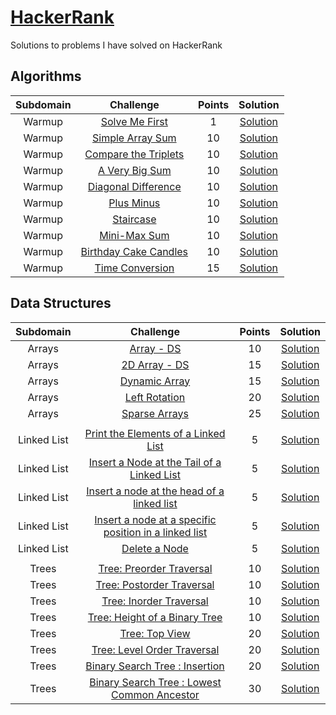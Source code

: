 # [HackerRank](https://www.hackerrank.com)

Solutions to problems I have solved on HackerRank


## Algorithms ##

| Subdomain | Challenge | Points | Solution |
|:---------:|:---------:|:------:|:--------:|
|Warmup| [Solve Me First](https://www.hackerrank.com/challenges/solve-me-first) | 1 |  [Solution](https://github.com/tang68/HackerRank-Solutions/blob/master/Algorithms/Warmup/Solve%20Me%20First/Solution.java) |
|Warmup| [Simple Array Sum](https://www.hackerrank.com/challenges/simple-array-sum) |10  |  [Solution](https://github.com/tang68/HackerRank-Solutions/blob/master/Algorithms/Warmup/Simple%20Array%20Sum/Solution.java) |
|Warmup| [Compare the Triplets ](https://www.hackerrank.com/challenges/compare-the-triplets) | 10 |  [Solution](https://github.com/tang68/HackerRank-Solutions/blob/master/Algorithms/Warmup/Compare%20the%20Triplets/Solution.java) |
|Warmup| [A Very Big Sum](https://www.hackerrank.com/challenges/a-very-big-sum) | 10 |  [Solution](https://github.com/tang68/HackerRank-Solutions/blob/master/Algorithms/Warmup/A%20Very%20Big%20Sum/Solution.java) |
|Warmup| [Diagonal Difference](https://www.hackerrank.com/challenges/diagonal-difference) | 10 |  [Solution](https://github.com/tang68/HackerRank-Solutions/blob/master/Algorithms/Warmup/Diagonal%20Difference/Solution.java) |
|Warmup| [Plus Minus](https://www.hackerrank.com/challenges/plus-minus) | 10 |  [Solution](https://github.com/tang68/HackerRank-Solutions/blob/master/Algorithms/Warmup/Plus%20Minus/Solution.java) |
|Warmup| [Staircase](https://www.hackerrank.com/challenges/staircase) | 10 |  [Solution](https://github.com/tang68/HackerRank-Solutions/blob/master/Algorithms/Warmup/Staircase/Solution.java) |
|Warmup| [Mini-Max Sum](https://www.hackerrank.com/challenges/mini-max-sum) | 10 |  [Solution](https://github.com/tang68/HackerRank-Solutions/blob/master/Algorithms/Warmup/Mini-Max%20Sum/Solution.java) |
|Warmup| [Birthday Cake Candles](https://www.hackerrank.com/challenges/birthday-cake-candles) | 10 |  [Solution](https://github.com/tang68/HackerRank-Solutions/blob/master/Algorithms/Warmup/Birthday%20Cake%20Candles/Solution.java) |
| Warmup    |[Time Conversion](https://www.hackerrank.com/challenges/time-conversion)|15|    [Solution](https://github.com/tang68/HackerRank-Solutions/blob/master/Algorithms/Warmup/Time%20Conversion/Solution.java)    |




## Data Structures ##

| Subdomain | Challenge | Points | Solution |
|:---------:|:---------:|:------:|:--------:|
|Arrays| [Array - DS](https://www.hackerrank.com/challenges/arrays-ds) | 10 | [Solution](https://github.com/tang68/HackerRank-Solutions/blob/master/Data%20Structures/Arrays/Arrays%20-%20DS/Solution.java)|
| Arrays  | [2D Array - DS](https://www.hackerrank.com/challenges/2d-array)   |  15 | [Solution](https://github.com/tang68/HackerRank-Solutions/blob/master/Data%20Structures/Arrays/2D%20Array%20-%20DS/Solution.java)  |
| Arrays  | [Dynamic Array](https://www.hackerrank.com/challenges/dynamic-array)  | 15  | [Solution](https://github.com/tang68/HackerRank-Solutions/blob/master/Data%20Structures/Arrays/Dynamic%20Array/Solution.java)  |
| Arrays | [Left Rotation](https://www.hackerrank.com/challenges/array-left-rotation)  | 20  | [Solution](https://github.com/tang68/HackerRank-Solutions/blob/master/Data%20Structures/Arrays/Left%20Rotation/Solution.java)  |
| Arrays  |[Sparse Arrays](https://www.hackerrank.com/challenges/sparse-arrays)  | 25 | [Solution](https://github.com/tang68/HackerRank-Solutions/blob/master/Data%20Structures/Arrays/Sparse%20Array/Solution.java)  |
|   |   |   |   |
| Linked List | [Print the Elements of a Linked List](https://www.hackerrank.com/challenges/print-the-elements-of-a-linked-list)  | 5  |  [Solution](https://github.com/tang68/HackerRank-Solutions/blob/master/Data%20Structures/Linked%20List/Print%20the%20Elements%20of%20a%20Linked%20List/Solution.java) |
| Linked List  |[Insert a Node at the Tail of a Linked List](https://www.hackerrank.com/challenges/insert-a-node-at-the-tail-of-a-linked-list)   |  5 | [Solution](https://github.com/tang68/HackerRank-Solutions/blob/master/Data%20Structures/Linked%20List/Insert%20a%20Node%20at%20the%20Tail%20of%20a%20Linked%20List/Solution.java)  |
| Linked List  | [Insert a node at the head of a linked list](https://www.hackerrank.com/challenges/insert-a-node-at-the-head-of-a-linked-list)  | 5  | [Solution](https://github.com/tang68/HackerRank-Solutions/blob/master/Data%20Structures/Linked%20List/Insert%20a%20node%20at%20the%20head%20of%20a%20linked%20list/Solution.java)  |
| Linked List  | [Insert a node at a specific position in a linked list](https://www.hackerrank.com/challenges/insert-a-node-at-a-specific-position-in-a-linked-list)  | 5  | [Solution](https://github.com/tang68/HackerRank-Solutions/blob/master/Data%20Structures/Linked%20List/Insert%20a%20node%20at%20a%20specific%20position%20in%20a%20linked%20list/Solution.java)  |
| Linked List  | [Delete a Node](https://www.hackerrank.com/challenges/delete-a-node-from-a-linked-list)  | 5  | [Solution](https://github.com/tang68/HackerRank-Solutions/blob/master/Data%20Structures/Linked%20List/Delete%20a%20Node/Solution.java)  |
| | | | |
| Trees  | [Tree: Preorder Traversal](https://www.hackerrank.com/challenges/tree-preorder-traversal)  | 10  | [Solution](https://github.com/tang68/HackerRank-Solutions/blob/master/Data%20Structures/Trees/Tree-%20Preorder%20Traversal/Solution.java)  |
| Trees  | [Tree: Postorder Traversal](https://www.hackerrank.com/challenges/tree-postorder-traversal)  | 10  | [Solution](https://github.com/tang68/HackerRank-Solutions/blob/master/Data%20Structures/Trees/Tree-%20Post-%20order%20Traversal/Solution.java)  |
| Trees  | [Tree: Inorder Traversal](https://www.hackerrank.com/challenges/tree-inorder-traversal)  | 10  | [Solution](https://github.com/tang68/HackerRank-Solutions/tree/master/Data%20Structures/Trees/Tree-%20Inorder%20Traversal)  |
| Trees  | [Tree: Height of a Binary Tree](https://www.hackerrank.com/challenges/tree-height-of-a-binary-tree)  | 10  | [Solution](https://github.com/tang68/HackerRank-Solutions/blob/master/Data%20Structures/Trees/Tree-%20Height%20of%20a%20Binary%20Tree/%20Solution.java)  |
| Trees  | [Tree: Top View](https://www.hackerrank.com/challenges/tree-top-view)  | 20  | [Solution](https://github.com/tang68/HackerRank-Solutions/blob/master/Data%20Structures/Trees/Tree%20-%20Top%20View/Solution.java)  |
| Trees  | [Tree: Level Order Traversal](https://www.hackerrank.com/challenges/tree-level-order-traversal)  |  20 | [Solution](https://github.com/tang68/HackerRank-Solutions/blob/master/Data%20Structures/Trees/Tree-%20Level%20Order%20Traversal/Solution.java)  |
| Trees  | [Binary Search Tree : Insertion](https://www.hackerrank.com/challenges/binary-search-tree-insertion)  | 20  | [Solution](https://github.com/tang68/HackerRank-Solutions/blob/master/Data%20Structures/Trees/Binary%20Search%20Tree%20-%20Insertion/Solution.java)  |
| Trees  | [Binary Search Tree : Lowest Common Ancestor](https://www.hackerrank.com/challenges/binary-search-tree-lowest-common-ancestor)  | 30  | [Solution](https://github.com/tang68/HackerRank-Solutions/blob/master/Data%20Structures/Trees/Binary%20Search%20Tree%20-%20Lowest%20Common%20Ancestor/Solution.java)  |

